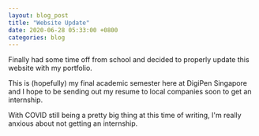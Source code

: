 ```yaml
---
layout: blog_post
title: "Website Update"
date: 2020-06-28 05:33:00 +0800
categories: blog
---
```


Finally had some time off from school and decided to properly update this website with my portfolio.

This is (hopefully) my final academic semester here at DigiPen Singapore and I hope to be sending out my resume to local companies soon to get an internship.

With COVID still being a pretty big thing at this time of writing, I'm really anxious about not getting an internship.